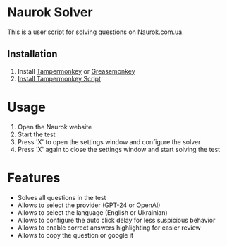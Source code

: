 # Naurok Solver

This is a user script for solving questions on Naurok.com.ua.

## Installation

1. Install [Tampermonkey](https://www.tampermonkey.net/) or [Greasemonkey](https://www.greasespot.net/)
2. [Install Tampermonkey Script](https://raw.githubusercontent.com/scar17off/naurok-solver/main/naurok-solver.user.js)

# Usage

1. Open the Naurok website
2. Start the test
3. Press 'X' to open the settings window and configure the solver
4. Press 'X' again to close the settings window and start solving the test

# Features
- Solves all questions in the test
- Allows to select the provider (GPT-24 or OpenAI)
- Allows to select the language (English or Ukrainian)
- Allows to configure the auto click delay for less suspicious behavior
- Allows to enable correct answers highlighting for easier review
- Allows to copy the question or google it
